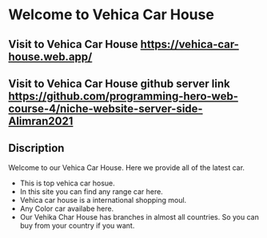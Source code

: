 # Welcome to Vehica Car House

## Visit to Vehica Car House https://vehica-car-house.web.app/
## Visit to Vehica Car House github server link https://github.com/programming-hero-web-course-4/niche-website-server-side-Alimran2021
## Discription
Welcome to our Vehica Car House. Here we provide all of the latest car.
* This is top vehica car hosue.
* In this site you can find any range car here.
* Vehica car house is a international shopping moul.
* Any Color car availabe here.
* Our Vehika Char House has branches in almost all countries. So you can buy from your country if you want.
